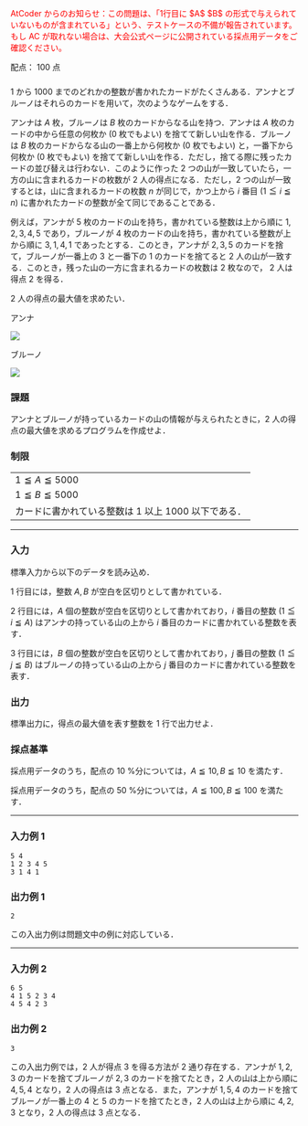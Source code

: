 <p><font color="red">AtCoder からのお知らせ：この問題は、「1行目に $A$ $B$ の形式で与えられていないものが含まれている」という、テストケースの不備が報告されています。もし AC が取れない場合は、大会公式ページに公開されている採点用データをご確認ください。</font></p>

配点： $100$ 点

###

$1$ から $1000$ までのどれかの整数が書かれたカードがたくさんある．アンナとブルーノはそれらのカードを用いて，次のようなゲームをする．

アンナは $A$ 枚，ブルーノは $B$ 枚のカードからなる山を持つ．アンナは $A$ 枚のカードの中から任意の何枚か ($0$ 枚でもよい) を捨てて新しい山を作る．ブルーノは $B$ 枚のカードからなる山の一番上から何枚か ($0$ 枚でもよい) と，一番下から何枚か ($0$ 枚でもよい) を捨てて新しい山を作る．ただし，捨てる際に残ったカードの並び替えは行わない．このように作った $2$ つの山が一致していたら，一方の山に含まれるカードの枚数が $2$ 人の得点になる．ただし，$2$ つの山が一致するとは，山に含まれるカードの枚数 $n$ が同じで，かつ上から $i$ 番目 ($1 \leqq i \leqq n$) に書かれたカードの整数が全て同じであることである．

例えば，アンナが $5$ 枚のカードの山を持ち，書かれている整数は上から順に $1, 2, 3, 4, 5$ であり，ブルーノが $4$ 枚のカードの山を持ち，書かれている整数が上から順に $3, 1, 4, 1$ であったとする．このとき，アンナが $2, 3, 5$ のカードを捨て，ブルーノが一番上の $3$ と一番下の $1$ のカードを捨てると $2$ 人の山が一致する．このとき，残った山の一方に含まれるカードの枚数は $2$ 枚なので， $2$ 人は得点 $2$ を得る．

$2$ 人の得点の最大値を求めたい．

アンナ

![](https://img.atcoder.jp/joi2012ho/t2-fig1.png)

ブルーノ

![](https://img.atcoder.jp/joi2012ho/t2-fig2.png)

### 課題

アンナとブルーノが持っているカードの山の情報が与えられたときに，$2$ 人の得点の最大値を求めるプログラムを作成せよ．

### 制限

||
|---|
|$1 \leqq A \leqq 5000$|
|$1 \leqq B \leqq 5000$|
|カードに書かれている整数は $1$ 以上 $1000$ 以下である．|

---

### 入力

標準入力から以下のデータを読み込め．

$1$ 行目には，整数 $A, B$ が空白を区切りとして書かれている．

$2$ 行目には，$A$ 個の整数が空白を区切りとして書かれており，$i$ 番目の整数 ($1 \leqq i \leqq A$) はアンナの持っている山の上から $i$ 番目のカードに書かれている整数を表す．

$3$ 行目には，$B$ 個の整数が空白を区切りとして書かれており，$j$ 番目の整数 ($1 \leqq j \leqq B$) はブルーノの持っている山の上から $j$ 番目のカードに書かれている整数を表す．


### 出力

標準出力に，得点の最大値を表す整数を $1$ 行で出力せよ．

### 採点基準

採点用データのうち，配点の $10$ %分については，$A \leqq 10, B \leqq 10$ を満たす．

採点用データのうち，配点の $50$ %分については，$A \leqq 100, B \leqq 100$ を満たす．

---

### 入力例 1

~~~
5 4
1 2 3 4 5
3 1 4 1
~~~

### 出力例 1

~~~
2
~~~

この入出力例は問題文中の例に対応している．

---

### 入力例 2

~~~
6 5
4 1 5 2 3 4
4 5 4 2 3
~~~

### 出力例 2

~~~
3
~~~

この入出力例では，$2$ 人が得点 $3$ を得る方法が $2$ 通り存在する．アンナが $1, 2, 3$ のカードを捨てブルーノが $2, 3$ のカードを捨てたとき，$2$ 人の山は上から順に $4, 5, 4$ となり，$2$ 人の得点は $3$ 点となる．また，アンナが $1, 5, 4$ のカードを捨てブルーノが一番上の $4$ と $5$ のカードを捨てたとき，$2$ 人の山は上から順に $4, 2, 3$ となり，$2$ 人の得点は $3$ 点となる．
